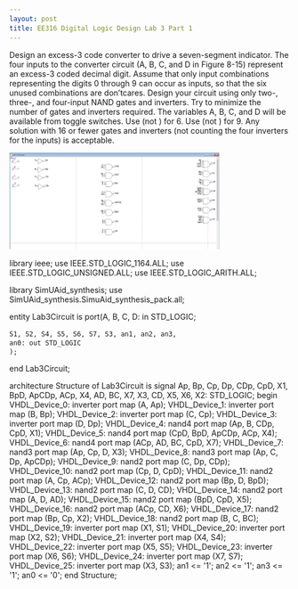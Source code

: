 ```yaml
---
layout: post
title: EE316 Digital Logic Design Lab 3 Part 1
---
```


Design an excess-3 code converter to drive a seven-segment indicator. The four
inputs to the converter circuit (A, B, C, and D in Figure 8-15) represent an excess-3
coded decimal digit. Assume that only input combinations representing the digits
0 through 9 can occur as inputs, so that the six unused combinations are don’tcares.
Design your circuit using only two-, three-, and four-input NAND gates and
inverters. Try to minimize the number of gates and inverters required. The variables
A, B, C, and D will be available from toggle switches.
Use (not ) for 6. Use (not ) for 9.
Any solution with 16 or fewer gates and inverters (not counting the four inverters
for the inputs) is acceptable.

<img src="/files/ee316_lab_2_circuit_diagram.jpg" alt="EE Lab 2 Circuit Diagram" style="width:75%;text-align:center;margin: auto;">

<p class="message">

library ieee;
use IEEE.STD_LOGIC_1164.ALL;
use IEEE.STD_LOGIC_UNSIGNED.ALL;
use IEEE.STD_LOGIC_ARITH.ALL;

library SimUAid_synthesis;
use SimUAid_synthesis.SimuAid_synthesis_pack.all;

entity Lab3Circuit is
port(A, B, C, D: in STD_LOGIC;

	S1, S2, S4, S5, S6, S7, S3, an1, an2, an3, 
	an0: out STD_LOGIC
	);
end Lab3Circuit;

architecture Structure of Lab3Circuit is
	signal Ap, Bp, Cp, Dp, CDp, CpD, X1, BpD, ApCDp, ACp, 
		X4, AD, BC, X7, X3, CD, X5, X6, X2: STD_LOGIC;
begin
    VHDL_Device_0: inverter port map (A, Ap);
	VHDL_Device_1: inverter port map (B, Bp);
	VHDL_Device_2: inverter port map (C, Cp);
	VHDL_Device_3: inverter port map (D, Dp);
	VHDL_Device_4: nand4 port map (Ap, B, CDp, CpD, X1);
	VHDL_Device_5: nand4 port map (CpD, BpD, ApCDp, ACp, X4);
	VHDL_Device_6: nand4 port map (ACp, AD, BC, CpD, X7);
	VHDL_Device_7: nand3 port map (Ap, Cp, D, X3);
	VHDL_Device_8: nand3 port map (Ap, C, Dp, ApCDp);
	VHDL_Device_9: nand2 port map (C, Dp, CDp);
	VHDL_Device_10: nand2 port map (Cp, D, CpD);
	VHDL_Device_11: nand2 port map (A, Cp, ACp);
	VHDL_Device_12: nand2 port map (Bp, D, BpD);
	VHDL_Device_13: nand2 port map (C, D, CD);
	VHDL_Device_14: nand2 port map (A, D, AD);
	VHDL_Device_15: nand2 port map (BpD, CpD, X5);
	VHDL_Device_16: nand2 port map (ACp, CD, X6);
	VHDL_Device_17: nand2 port map (Bp, Cp, X2);
	VHDL_Device_18: nand2 port map (B, C, BC);
	VHDL_Device_19: inverter port map (X1, S1);
	VHDL_Device_20: inverter port map (X2, S2);
	VHDL_Device_21: inverter port map (X4, S4);
	VHDL_Device_22: inverter port map (X5, S5);
	VHDL_Device_23: inverter port map (X6, S6);
	VHDL_Device_24: inverter port map (X7, S7);
	VHDL_Device_25: inverter port map (X3, S3);
	an1 <= '1';
	an2 <= '1';
	an3 <= '1';
	an0 <= '0';
end Structure;
</p>